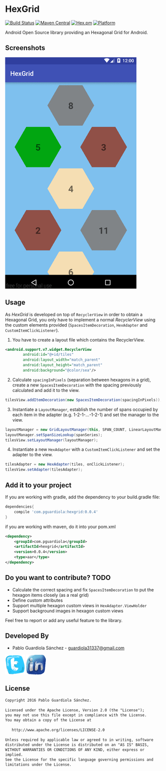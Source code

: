 HexGrid
=======
[![Build Status](https://travis-ci.org/Guardiola31337/HexGrid.svg?branch=master)](https://travis-ci.org/Guardiola31337/HexGrid)
[![Maven Central](https://maven-badges.herokuapp.com/maven-central/com.pguardiola/hexgrid/badge.svg)](https://maven-badges.herokuapp.com/maven-central/com.pguardiola/hexgrid/badge.svg)
[![Hex.pm](https://img.shields.io/hexpm/l/plug.svg)](http://www.apache.org/licenses/LICENSE-2.0)
[![Platform](https://img.shields.io/badge/platform-android-green.svg)](http://developer.android.com/index.html)

Android Open Source library providing an Hexagonal Grid for Android.

Screenshots
-----------

![Demo Screenshot][1]

Usage
-----

As _HexGrid_ is developed on top of `RecyclerView` in order to obtain a Hexagonal Grid, you only have to implement a normal _RecyclerView_ using the custom elements provided (`SpacesItemDecoration`, `HexAdapter` and `CustomItemClickListener`).

1. You have to create a layout file which contains the RecyclerView.
```xml
<android.support.v7.widget.RecyclerView
        android:id="@+id/tiles"
        android:layout_width="match_parent"
        android:layout_height="match_parent"
        android:background="@color/sea"/>
```

2. Calculate `spacingInPixels` (separation between hexagons in a grid), create a new `SpacesItemDecoration` with the spacing previously calculated and add it to the view.
```java
tilesView.addItemDecoration(new SpacesItemDecoration(spacingInPixels));
```

3. Instantiate a `LayoutManager`, establish the number of spans occupied by each item in the adapter (e.g. 1-2-1-...-1-2-1) and set the manager to the view.
```java
layoutManager = new GridLayoutManager(this, SPAN_COUNT, LinearLayoutManager.VERTICAL, false);
layoutManager.setSpanSizeLookup(spanSeries);
tilesView.setLayoutManager(layoutManager);
```

4. Instantiate a new `HexAdapter` with a `CustomItemClickListener` and set the adapter to the view.
```java
tilesAdapter = new HexAdapter(tiles, onClickListener);
tilesView.setAdapter(tilesAdapter);
```

Add it to your project
----------------------

If you are working with gradle, add the dependency to your build.gradle file:
```groovy
dependencies{
    compile 'com.pguardiola:hexgrid:0.0.4'
}
```
if you are working with maven, do it into your pom.xml
```xml
<dependency>
    <groupId>com.pguardiola</groupId>
    <artifactId>hexgrid</artifactId>
    <version>0.0.4</version>
    <type>aar</type>
</dependency>
```

Do you want to contribute? TODO
-------------------------------

- Calculate the correct spacing and fix `SpacesItemDecoration` to put the hexagon items closely (as a real grid)
- Define custom attributes
- Support multiple hexagon custom views in `HexAdapter.ViewHolder`
- Support background images in hexagon custom views

Feel free to report or add any useful feature to the library.

Developed By
------------

* Pablo Guardiola Sánchez - <guardiola31337@gmail.com>

[![Twitter](https://raw.githubusercontent.com/Guardiola31337/guardiola31337.github.io/master/images/twitter-logo.png)](https://twitter.com/Guardiola31337 "Follow me on Twitter")
[![Linkedin](https://raw.githubusercontent.com/Guardiola31337/guardiola31337.github.io/master/images/linkedin-logo.png)](https://es.linkedin.com/in/pabloguardiola "Add me to Linkedin")

License
-------

    Copyright 2016 Pablo Guardiola Sánchez.

    Licensed under the Apache License, Version 2.0 (the "License");
    you may not use this file except in compliance with the License.
    You may obtain a copy of the License at

       http://www.apache.org/licenses/LICENSE-2.0

    Unless required by applicable law or agreed to in writing, software
    distributed under the License is distributed on an "AS IS" BASIS,
    WITHOUT WARRANTIES OR CONDITIONS OF ANY KIND, either express or implied.
    See the License for the specific language governing permissions and
    limitations under the License.

[1]: ./art/screenshot.gif

